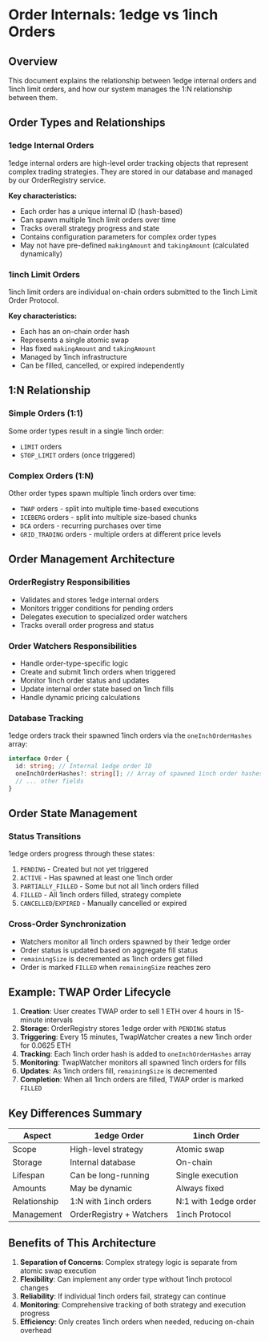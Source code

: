 # Order Internals: 1edge vs 1inch Orders

## Overview

This document explains the relationship between 1edge internal orders and 1inch limit orders, and how our system manages the 1:N relationship between them.

## Order Types and Relationships

### 1edge Internal Orders

1edge internal orders are high-level order tracking objects that represent complex trading strategies. They are stored in our database and managed by our OrderRegistry service.

**Key characteristics:**

- Each order has a unique internal ID (hash-based)
- Can spawn multiple 1inch limit orders over time
- Tracks overall strategy progress and state
- Contains configuration parameters for complex order types
- May not have pre-defined `makingAmount` and `takingAmount` (calculated dynamically)

### 1inch Limit Orders

1inch limit orders are individual on-chain orders submitted to the 1inch Limit Order Protocol.

**Key characteristics:**

- Each has an on-chain order hash
- Represents a single atomic swap
- Has fixed `makingAmount` and `takingAmount`
- Managed by 1inch infrastructure
- Can be filled, cancelled, or expired independently

## 1:N Relationship

### Simple Orders (1:1)

Some order types result in a single 1inch order:

- `LIMIT` orders
- `STOP_LIMIT` orders (once triggered)

### Complex Orders (1:N)

Other order types spawn multiple 1inch orders over time:

- `TWAP` orders - split into multiple time-based executions
- `ICEBERG` orders - split into multiple size-based chunks
- `DCA` orders - recurring purchases over time
- `GRID_TRADING` orders - multiple orders at different price levels

## Order Management Architecture

### OrderRegistry Responsibilities

- Validates and stores 1edge internal orders
- Monitors trigger conditions for pending orders
- Delegates execution to specialized order watchers
- Tracks overall order progress and status

### Order Watchers Responsibilities

- Handle order-type-specific logic
- Create and submit 1inch orders when triggered
- Monitor 1inch order status and updates
- Update internal order state based on 1inch fills
- Handle dynamic pricing calculations

### Database Tracking

1edge orders track their spawned 1inch orders via the `oneInchOrderHashes` array:

```typescript
interface Order {
  id: string; // Internal 1edge order ID
  oneInchOrderHashes?: string[]; // Array of spawned 1inch order hashes
  // ... other fields
}
```

## Order State Management

### Status Transitions

1edge orders progress through these states:

1. `PENDING` - Created but not yet triggered
2. `ACTIVE` - Has spawned at least one 1inch order
3. `PARTIALLY_FILLED` - Some but not all 1inch orders filled
4. `FILLED` - All 1inch orders filled, strategy complete
5. `CANCELLED`/`EXPIRED` - Manually cancelled or expired

### Cross-Order Synchronization

- Watchers monitor all 1inch orders spawned by their 1edge order
- Order status is updated based on aggregate fill status
- `remainingSize` is decremented as 1inch orders get filled
- Order is marked `FILLED` when `remainingSize` reaches zero

## Example: TWAP Order Lifecycle

1. **Creation**: User creates TWAP order to sell 1 ETH over 4 hours in 15-minute intervals
2. **Storage**: OrderRegistry stores 1edge order with `PENDING` status
3. **Triggering**: Every 15 minutes, TwapWatcher creates a new 1inch order for 0.0625 ETH
4. **Tracking**: Each 1inch order hash is added to `oneInchOrderHashes` array
5. **Monitoring**: TwapWatcher monitors all spawned 1inch orders for fills
6. **Updates**: As 1inch orders fill, `remainingSize` is decremented
7. **Completion**: When all 1inch orders are filled, TWAP order is marked `FILLED`

## Key Differences Summary

| Aspect       | 1edge Order              | 1inch Order          |
| ------------ | ------------------------ | -------------------- |
| Scope        | High-level strategy      | Atomic swap          |
| Storage      | Internal database        | On-chain             |
| Lifespan     | Can be long-running      | Single execution     |
| Amounts      | May be dynamic           | Always fixed         |
| Relationship | 1:N with 1inch orders    | N:1 with 1edge order |
| Management   | OrderRegistry + Watchers | 1inch Protocol       |

## Benefits of This Architecture

1. **Separation of Concerns**: Complex strategy logic is separate from atomic swap execution
2. **Flexibility**: Can implement any order type without 1inch protocol changes
3. **Reliability**: If individual 1inch orders fail, strategy can continue
4. **Monitoring**: Comprehensive tracking of both strategy and execution progress
5. **Efficiency**: Only creates 1inch orders when needed, reducing on-chain overhead

